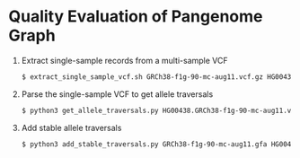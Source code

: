 # Quality Evaluation of Pangenome Graph

1. Extract single-sample records from a multi-sample VCF

	```sh
	$ extract_single_sample_vcf.sh GRCh38-f1g-90-mc-aug11.vcf.gz HG00438
	```

2. Parse the single-sample VCF to get allele traversals

	```sh
	$ python3 get_allele_traversals.py HG00438.GRCh38-f1g-90-mc-aug11.vcf.gz
	```

3. Add stable allele traversals

	```sh
	$ python3 add_stable_traversals.py GRCh38-f1g-90-mc-aug11.gfa HG00438.GRCh38-f1g-90-mc-aug11.allele_traversals.txt
	```
